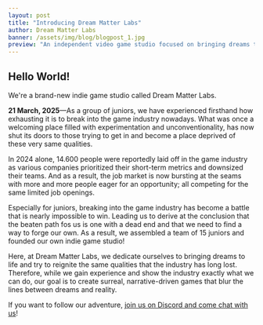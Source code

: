 ```yaml
---
layout: post
title: "Introducing Dream Matter Labs"
author: Dream Matter Labs
banner: /assets/img/blog/blogpost_1.jpg
preview: "An independent video game studio focused on bringing dreams to life."
---
```

<h2 class="post-heading">Hello World!</h2>

We're a brand-new indie game studio called Dream Matter Labs. 

**21 March, 2025**—As a group of juniors, we have experienced firsthand how exhausting it is to break into the game industry nowadays. What was once a welcoming place filled with experimentation and unconventionality, has now shut its doors to those trying to get in and become a place deprived of these very same qualities.

In 2024 alone, 14.600 people were reportedly laid off in the game industry as various companies prioritized their short-term metrics and downsized their teams. And as a result, the job market is now bursting at the seams with more and more people eager for an opportunity; all competing for the same limited job openings.

Especially for juniors, breaking into the game industry has become a battle that is nearly impossible to win. Leading us to derive at the conclusion that the beaten path fos us is one with a dead end and that we need to find a way to forge our own. As a result, we assembled a team of 15 juniors and founded our own indie game studio!

Here, at Dream Matter Labs, we dedicate ourselves to bringing dreams to life and try to reignite the same qualities that the industry has long lost. Therefore, while we gain experience and show the industry exactly what we can do, our goal is to create surreal, narrative-driven games that blur the lines between dreams and reality.

If you want to follow our adventure, <a href="https://discord.gg/XAYvJhkkqE">join us on Discord and come chat with us</a>!
